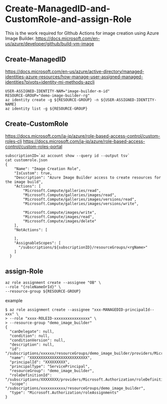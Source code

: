 # Create-ManagedID-and-CustomRole-and-assign-Role
This is the work required for GIthub Actions for image creation using Azure Image Builder.
https://docs.microsoft.com/en-us/azure/developer/github/build-vm-image

## Create-ManagedID
https://docs.microsoft.com/en-us/azure/active-directory/managed-identities-azure-resources/how-manage-user-assigned-managed-identities?pivots=identity-mi-methods-azcli

```
USER-ASSIGNED-IDENTITY-NAM="image-builder-m-id"
RESOURCE-GROUP="demo-image-builder-rg"
az identity create -g ${RESOURCE-GROUP} -n ${USER-ASSIGNED-IDENTITY-NAME}
az identity list -g ${RESOURCE-GROUP}
```

## Create-CustomRole
https://docs.microsoft.com/ja-jp/azure/role-based-access-control/custom-roles-cli
https://docs.microsoft.com/ja-jp/azure/role-based-access-control/custom-roles-portal

```
subscriptionID=`az account show --query id --output tsv`
cat customrole.json
{
    "Name": "Image Creation Role",
    "IsCustom": true,
    "Description": "Azure Image Builder access to create resources for the image build",
    "Actions": [
        "Microsoft.Compute/galleries/read",
        "Microsoft.Compute/galleries/images/read",
        "Microsoft.Compute/galleries/images/versions/read",
        "Microsoft.Compute/galleries/images/versions/write",

        "Microsoft.Compute/images/write",
        "Microsoft.Compute/images/read",
        "Microsoft.Compute/images/delete"
    ],
    "NotActions": [
  
    ],
    "AssignableScopes": [
      "/subscriptions/${subscriptionID}/resourceGroups/<rgName>"
    ]
  }
```

## assign-Role

```
az role assignment create --assignee "OB" \
--role "{roleNameOrId}" \
--resource-group ${RESOURCE-GROUP}
```

example
```
$ az role assignment create --assignee "xxx-MANAGEDID-principalId--xxx" \
> --role "xxxx-ROLEID-xxxxxxxxxxxxxxxx" \
> --resource-group "demo_image_builder"
{
  "canDelegate": null,
  "condition": null,
  "conditionVersion": null,
  "description": null,
  "id": "/subscriptions/xxxxxx/resourceGroups/demo_image_builder/providers/Microsoft.Authorization/roleAssignments/xxxxxxxxxxxxxxxxxx",
  "name": "XXXXXXXXXXXXXXXXXXXXXXXXXX",
  "principalId": "XXXXXXXXX",
  "principalType": "ServicePrincipal",
  "resourceGroup": "demo_image_builder",
  "roleDefinitionId": "/subscriptions/XXXXXXXX/providers/Microsoft.Authorization/roleDefinitions/XXXXX",
  "scope": "/subscriptions/xxxxxxxxxxx/resourceGroups/demo_image_builder",
  "type": "Microsoft.Authorization/roleAssignments"
}
```
